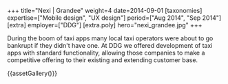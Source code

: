 +++
title="Nexi | Grandee"
weight=4
date=2014-09-01
[taxonomies]
expertise=["Mobile design", "UX design"]
period=["Aug 2014", "Sep 2014"]
[extra]
employer=["DDG"]
[extra.poly]
hero="nexi_grandee.jpg"
+++

During the boom of taxi apps many local taxi operators were about to go bankrupt if they didn't have one. At DDG we offered development of taxi apps with standard functionality, allowing those companies to make a competitive offering to their existing and extending customer base.

{{assetGallery()}}